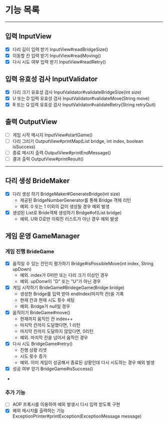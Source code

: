 # 기능 목록

---
## 입력 InputView
- [x] 다리 길이 입력 받기 InputView#readBridgeSize()
- [x] 이동할 칸 입력 받기 InputView#readMoving()
- [x] 다시 시도 여부 입력 받기 InputView#readRetry()

## 입력 유효성 검사 InputValidator
- [x] 다리 크기 유효성 검사 InputValidator#validateBridgeSize(int size)
- [x] U 또는 D 입력 유효성 검사 InputValidator#validateMove(String move)
- [x] R 또는 Q 입력 유효성 검사 InputValidator#validateRetry(String retryQuit)

## 출력 OutputView
- [ ] 게임 시작 메시지 InputView#startGame()
- [ ] 다리 그리기 OutputView#printMap(List<String> bridge, int index, boolean isSuccess)
- [ ] 종료 메시지 출력 OutputView#printEndMessage()
- [ ] 결과 출력 OutputView#printResult()

---
## 다리 생성 BrideMaker
- [x] 다리 생성 하기 BridgeMaker#GenerateBridge(int size)
    - 제공된 BridgeNumberGenerator를 통해 Bridge 객체 리턴
    - 예외. 0 또는 1 이외의 값이 생성될 경우 예외 발생
- [x] 생성된 List로 Bride객체 생성하기 Bridge#of(List<String> bridge)
  - 예외. U와 D로만 이뤄진 리스트가 아닌 경우 예외 발생
        
## 게임 운영 GameManager

        
### 게임 진행 BrideGame
- [x] 움직일 수 있는 칸인지 평가하기 Bridge#isPossibleMove(int index, String upDown)
  - 예외. index가 0미만 또는 다리 크기 이상인 경우
  - 예외. upDonw이 "D" 또는 "U"가 아닌 경우
- [x] 게임 시작하기 BrideGame#BridegeGame(Bridge bridge)
  - 생성한 Bridge를 입력 받아 endIndex(마지막 칸)을 기록
  - 현재 칸과 현재 시도 횟수 세팅
  - 예외. Bridge가 null일 경우
- [x] 움직이기 BrideGame#move()
  - 현재까지 움직인 칸 index++
  - 마지막 칸까지 도달했다면, 1 리턴
  - 마지막 칸까지 도달하지 않았다면, 0리턴
  - 예외. 마지막 칸을 넘어서 움직인 경우
- [X] 다시 시도 BridgeGame#retry()
  - 진행 상황 리셋
  - 시도 횟수 증가
  - 예외. 이미 게임이 성공해서 종료된 상황인데 다시 시도하는 경우 예외 발생
- [x] 성공 여부 얻기 BridgeGame#isSuccess()
- 
### 추가 기능
- [ ] AOP 프록시를 이용하여 예외 발생시 다시 입력 받도록 구현
- [x] 예외 메시지를 출력하는 기능 ExceptionPrinter#printException(ExceptionMessage message)